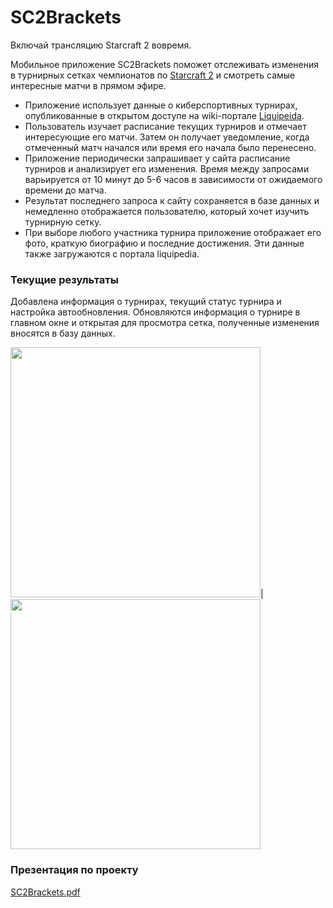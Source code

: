 # SC2Brackets
Включай трансляцию Starcraft 2 вовремя.

Мобильное приложение SC2Brackets поможет отслеживать изменения в турнирных сетках чемпионатов по [Starcraft 2](https://starcraft2.com/en-us/game) и смотреть самые интересные матчи в прямом эфире.

*	Приложение использует данные о киберспортивных турнирах, опубликованные в открытом доступе на wiki-портале [Liquipeida](https://liquipedia.net/starcraft2/Main_Page).
*	Пользователь изучает расписание текущих турниров и отмечает интересующие его матчи. Затем он получает уведомление,  когда отмеченный матч начался или время его начала было перенесено.
*	Приложение периодически запрашивает у сайта расписание турниров и анализирует его изменения. Время между запросами варьируется от 10 минут до 5-6 часов в зависимости от ожидаемого времени до матча.
*	Результат последнего запроса к сайту сохраняется в базе данных и немедленно отображается пользователю, который хочет изучить турнирную сетку.
*	При выборе любого участника турнира приложение отображает его фото, краткую биографию и последние достижения. Эти данные также загружаются с портала liquipedia.

### Текущие результаты

Добавлена информация о турнирах, текущий статус турнира и настройка автообновления. Обновляются информация о турнире в главном окне и открытая для просмотра сетка, полученные изменения вносятся в базу данных. 

<img src="https://user-images.githubusercontent.com/8831683/58195929-92de3500-7ce2-11e9-94da-c0293a67d5b6.png" width="400">|<img src="https://user-images.githubusercontent.com/8831683/58195980-aee1d680-7ce2-11e9-92dd-3266f8cb31b8.png" width="400">

### Презентация по проекту

[SC2Brackets.pdf](https://github.com/alexpdk/SC2Brackets/files/3208624/SC2Brackets.pdf)
